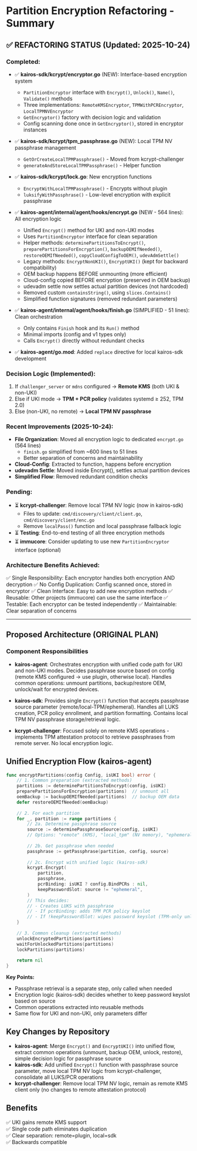 # Partition Encryption Refactoring - Summary

## ✅ REFACTORING STATUS (Updated: 2025-10-24)

### Completed:
- ✅ **kairos-sdk/kcrypt/encryptor.go** (NEW): Interface-based encryption system
  - `PartitionEncryptor` interface with `Encrypt()`, `Unlock()`, `Name()`, `Validate()` methods
  - Three implementations: `RemoteKMSEncryptor`, `TPMWithPCREncryptor`, `LocalTPMNVEncryptor`
  - `GetEncryptor()` factory with decision logic and validation
  - Config scanning done once in `GetEncryptor()`, stored in encryptor instances
  
- ✅ **kairos-sdk/kcrypt/tpm_passphrase.go** (NEW): Local TPM NV passphrase management
  - `GetOrCreateLocalTPMPassphrase()` - Moved from kcrypt-challenger
  - `generateAndStoreLocalTPMPassphrase()` - Helper function
  
- ✅ **kairos-sdk/kcrypt/lock.go**: New encryption functions
  - `EncryptWithLocalTPMPassphrase()` - Encrypts without plugin
  - `luksifyWithPassphrase()` - Low-level encryption with explicit passphrase
  
- ✅ **kairos-agent/internal/agent/hooks/encrypt.go** (NEW - 564 lines): All encryption logic
  - Unified `Encrypt()` method for UKI and non-UKI modes
  - Uses `PartitionEncryptor` interface for clean separation
  - Helper methods: `determinePartitionsToEncrypt()`, `preparePartitionsForEncryption()`, 
    `backupOEMIfNeeded()`, `restoreOEMIfNeeded()`, `copyCloudConfigToOEM()`, `udevAdmSettle()`
  - Legacy methods: `EncryptNonUKI()`, `EncryptUKI()` (kept for backward compatibility)
  - OEM backup happens BEFORE unmounting (more efficient)
  - Cloud-config copied BEFORE encryption (preserved in OEM backup)
  - udevadm settle now settles actual partition devices (not hardcoded)
  - Removed custom `containsString()`, using `slices.Contains()`
  - Simplified function signatures (removed redundant parameters)
  
- ✅ **kairos-agent/internal/agent/hooks/finish.go** (SIMPLIFIED - 51 lines): Clean orchestration
  - Only contains `Finish` hook and its `Run()` method
  - Minimal imports (config and v1 types only)
  - Calls `Encrypt()` directly without redundant checks
  
- ✅ **kairos-agent/go.mod**: Added `replace` directive for local kairos-sdk development

### Decision Logic (Implemented):
1. If `challenger_server` or `mdns` configured → **Remote KMS** (both UKI & non-UKI)
2. Else if UKI mode → **TPM + PCR policy** (validates systemd ≥ 252, TPM 2.0)
3. Else (non-UKI, no remote) → **Local TPM NV passphrase**

### Recent Improvements (2025-10-24):
- **File Organization**: Moved all encryption logic to dedicated `encrypt.go` (564 lines)
  - `finish.go` simplified from ~600 lines to 51 lines
  - Better separation of concerns and maintainability
- **Cloud-Config**: Extracted to function, happens before encryption
- **udevadm Settle**: Moved inside Encrypt(), settles actual partition devices
- **Simplified Flow**: Removed redundant condition checks

### Pending:
- ⏳ **kcrypt-challenger**: Remove local TPM NV logic (now in kairos-sdk)
  - Files to update: `cmd/discovery/client/client.go`, `cmd/discovery/client/enc.go`
  - Remove `localPass()` function and local passphrase fallback logic
- ⏳ **Testing**: End-to-end testing of all three encryption methods
- ⏳ **immucore**: Consider updating to use new `PartitionEncryptor` interface (optional)

### Architecture Benefits Achieved:
✅ Single Responsibility: Each encryptor handles both encryption AND decryption
✅ No Config Duplication: Config scanned once, stored in encryptor
✅ Clean Interface: Easy to add new encryption methods
✅ Reusable: Other projects (immucore) can use the same interface
✅ Testable: Each encryptor can be tested independently
✅ Maintainable: Clear separation of concerns

---

## Proposed Architecture (ORIGINAL PLAN)

### Component Responsibilities

- **kairos-agent**: Orchestrates encryption with unified code path for UKI and non-UKI modes. Decides passphrase source based on config (remote KMS configured → use plugin, otherwise local). Handles common operations: unmount partitions, backup/restore OEM, unlock/wait for encrypted devices.

- **kairos-sdk**: Provides single `Encrypt()` function that accepts passphrase source parameter (remote/local-TPM/ephemeral). Handles all LUKS creation, PCR policy enrollment, and partition formatting. Contains local TPM NV passphrase storage/retrieval logic.

- **kcrypt-challenger**: Focused solely on remote KMS operations - implements TPM attestation protocol to retrieve passphrases from remote server. No local encryption logic.

## Unified Encryption Flow (kairos-agent)

```go
func encryptPartitions(config Config, isUKI bool) error {
    // 1. Common preparation (extracted methods)
    partitions := determinePartitionsToEncrypt(config, isUKI)
    preparePartitionsForEncryption(partitions)  // unmount all
    oemBackup := backupOEMIfNeeded(partitions)  // backup OEM data
    defer restoreOEMIfNeeded(oemBackup)
    
    // 2. For each partition
    for _, partition := range partitions {
        // 2a. Determine passphrase source
        source := determinePassphraseSource(config, isUKI)
        // Options: "remote" (KMS), "local_tpm" (NV memory), "ephemeral" (random)
        
        // 2b. Get passphrase when needed
        passphrase := getPassphrase(partition, config, source)
        
        // 2c. Encrypt with unified logic (kairos-sdk)
        kcrypt.Encrypt(
            partition, 
            passphrase,
            pcrBinding: isUKI ? config.BindPCRs : nil,
            keepPasswordSlot: source != "ephemeral",
        )
        // This decides:
        // - Creates LUKS with passphrase
        // - If pcrBinding: adds TPM PCR policy keyslot
        // - If !keepPasswordSlot: wipes password keyslot (TPM-only unlock)
    }
    
    // 3. Common cleanup (extracted methods)
    unlockEncryptedPartitions(partitions)
    waitForUnlockedPartitions(partitions)
    lockPartitions(partitions)
    
    return nil
}
```

**Key Points:**
- Passphrase retrieval is a separate step, only called when needed
- Encryption logic (kairos-sdk) decides whether to keep password keyslot based on source
- Common operations extracted into reusable methods
- Same flow for UKI and non-UKI, only parameters differ

## Key Changes by Repository

- **kairos-agent**: Merge `Encrypt()` and `EncryptUKI()` into unified flow, extract common operations (unmount, backup OEM, unlock, restore), simple decision logic for passphrase source
- **kairos-sdk**: Add unified `Encrypt()` function with passphrase source parameter, move local TPM NV logic from kcrypt-challenger, consolidate all LUKS/PCR operations
- **kcrypt-challenger**: Remove local TPM NV logic, remain as remote KMS client only (no changes to remote attestation protocol)

## Benefits

✅ UKI gains remote KMS support  
✅ Single code path eliminates duplication  
✅ Clear separation: remote=plugin, local=sdk  
✅ Backwards compatible  
